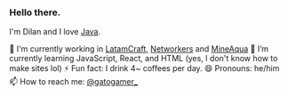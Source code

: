 ### Hello there.

I'm Dilan and I love [Java](https://en.wikipedia.org/wiki/Java_(programming_language)). 

🔭 I'm currently working in [LatamCraft](https://github.com/LatamCraft), [Networkers](https://github.com/NetworkersES) and [MineAqua](https://github.com/MineAqua)
🌱 I’m currently learning JavaScript, React, and HTML (yes, I don't know how to make sites lol)
⚡ Fun fact: I drink 4~ coffees per day.
😄 Pronouns: he/him
📫 How to reach me: [@gatogamer_](https://twitter.com/gatogamer_)

